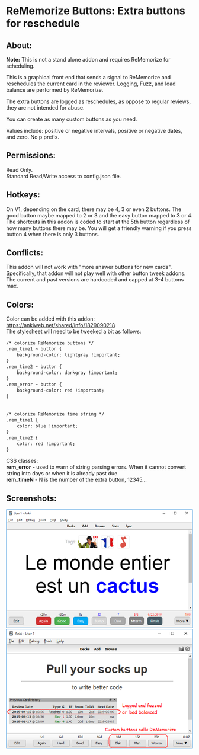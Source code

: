 # ReMemorize Buttons: Extra buttons for reschedule

## About:
<b>Note:</b> This is not a stand alone addon and requires ReMemorize for scheduling.

This is a graphical front end that sends a signal to ReMemorize and reschedules the current card in the reviewer. Logging, Fuzz, and load balance are performed by ReMemorize.  

The extra buttons are logged as reschedules, as oppose to regular reviews, they are not intended for abuse.  

You can create as many custom buttons as you need.  

Values include: positive or negative intervals, positive or negative dates, and zero. No p prefix.  


## Permissions:
Read Only.  
Standard Read/Write access to config.json file.  


## Hotkeys:
On V1, depending on the card, there may be 4, 3 or even 2 buttons. The good button maybe mapped to 2 or 3 and the easy button mapped to 3 or 4. The shortcuts in this addon is coded to start at the 5th button regardless of how many buttons there may be. You will get a friendly warning if you press button 4 when there is only 3 buttons.


## Conflicts:
This addon will not work with "more answer buttons for new cards". Specifically, that addon will not play well with other button tweek addons. The current and past versions are hardcoded and capped at 3-4 buttons max.


## Colors:
Color can be added with this addon: https://ankiweb.net/shared/info/1829090218  
The stylesheet will need to be tweeked a bit as follows:  
```
/* colorize ReMemorize buttons */
.rem_time1 ~ button {
    background-color: lightgray !important;
}
.rem_time2 ~ button {
    background-color: darkgray !important;
}
.rem_error ~ button {
    background-color: red !important;
}


/* colorize ReMemorize time string */
.rem_time1 {
    color: blue !important;
}
.rem_time2 {
    color: red !important;
}
```

CSS classes:  
<b>rem_error</b> - used to warn of string parsing errors. When it cannot convert string into days or when it is already past due.  
<b>rem_timeN</b> - N is the number of the extra button, 12345...  



## Screenshots:
<img src="https://github.com/lovac42/ReMemorizeButtons/blob/master/screenshots/screen2.png?raw=true">  

<img src="https://github.com/lovac42/ReMemorizeButtons/blob/master/screenshots/screen.png?raw=true">  


